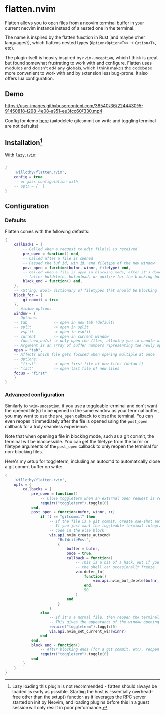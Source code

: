 # flatten.nvim

Flatten allows you to open files from a neovim terminal buffer in your current neovim instance instead of a nested one in the terminal.

The name is inspired by the flatten function in Rust (and maybe other languages?), which flattens nested types (`Option<Option<T>>` -> `Option<T>`, etc).

The plugin itself is heavily inspired by `nvim-unception`, which I think is great but found somewhat frustrating to work with and configure. Flatten uses modules and doesn't add any globals, which I think makes the codebase more convenient to work with and by extension less bug-prone. It also offers lua configuration.

## Demo

https://user-images.githubusercontent.com/38540736/224443095-91450818-f298-4e08-a951-ee3fcc607330.mp4

Config for demo [here](#advanced-configuration) (autodelete gitcommit on write and toggling terminal are not defaults)

## Installation[^1]

With `lazy.nvim`:

```lua

{
    'willothy/flatten.nvim',
    config = true
    -- or pass configuration with
    -- opts = {  }
}

```

[^1]: Lazy loading this plugin is not recommended - flatten should always be loaded as early as possible. Starting the host is essentially overhead-free other than the setup() function as it leverages the RPC server started on init by Neovim, and loading plugins before this in a guest session will only result in poor performance. 

## Configuration

### Defaults

Flatten comes with the following defaults:

```lua
{
    callbacks = {
        -- Called when a request to edit file(s) is received
        pre_open = function() end,
        -- Called after a file is opened
        -- Passed the buf id, win id, and filetype of the new window
        post_open = function(bufnr, winnr, filetype) end,
        -- Called when a file is open in blocking mode, after it's done blocking
        -- (after bufdelete, bufunload, or quitpre for the blocking buffer)
        block_end = function() end,
    },
    -- <String, Bool> dictionary of filetypes that should be blocking
    block_for = {
        gitcommit = true
    },
    -- Window options
    window = {
	-- Options:
	-- tab            -> open in new tab (default)
	-- split          -> open in split
	-- vsplit         -> open in vsplit
	-- current        -> open in current window
	-- func(new_bufs) -> only open the files, allowing you to handle window opening yourself. 
	-- Argument is an array of buffer numbers representing the newly opened files.
	open = "tab",
	-- Affects which file gets focused when opening multiple at once
	-- Options:
	-- "first"        -> open first file of new files (default)
	-- "last"         -> open last file of new files
	focus = "first"
    }
}
```

### Advanced configuration

Similarly to `nvim-unception`, if you use a toggleable terminal and don't want the opened file(s) to be opened in the same window as your terminal buffer, you may want to use the `pre_open` callback to close the terminal. You can even reopen it immediately after the file is opened using the `post_open` callback for a truly seamless experience. 

Note that when opening a file in blocking mode, such as a git commit, the terminal will be inaccessible. You can get the filetype from the bufnr or filetype arguments of the `post_open` callback to only reopen the terminal for non-blocking files.

Here's my setup for toggleterm, including an autocmd to automatically close a git commit buffer on write:

```lua
{
    'willothy/flatten.nvim',
    opts = {
        callbacks = {
            pre_open = function()
                -- Close toggleterm when an external open request is received
                require("toggleterm").toggle(0)
            end,
            post_open = function(bufnr, winnr, ft)
                if ft == "gitcommit" then
                    -- If the file is a git commit, create one-shot autocmd to delete it on write
                    -- If you just want the toggleable terminal integration, ignore this bit and only use the
                    -- code in the else block
                    vim.api.nvim_create_autocmd(
                        "BufWritePost",
                        {
                            buffer = bufnr,
                            once = true,
                            callback = function()
                                -- This is a bit of a hack, but if you run bufdelete immediately 
                                -- the shell can occasionally freeze
                                vim.defer_fn(
                                    function()
                                        vim.api.nvim_buf_delete(bufnr, {})
                                    end,
                                    50
                                )
                            end
                        }
                    )
                else
                    -- If it's a normal file, then reopen the terminal, then switch back to the newly opened window
                    -- This gives the appearance of the window opening independently of the terminal
                    require("toggleterm").toggle(0)
                    vim.api.nvim_set_current_win(winnr)
                end
            end,
            block_end = function()
                -- After blocking ends (for a git commit, etc), reopen the terminal
                require("toggleterm").toggle(0)
            end
        }
    }
}

```
